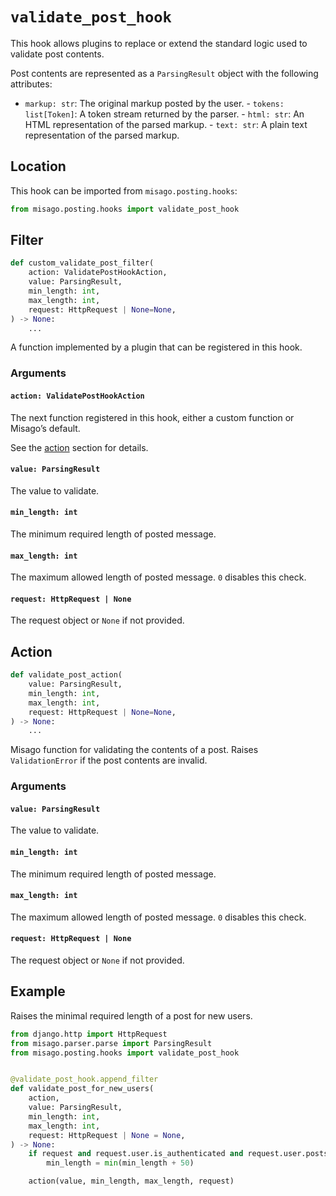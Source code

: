 # `validate_post_hook`

This hook allows plugins to replace or extend the standard logic used to validate post contents.

Post contents are represented as a `ParsingResult` object with the following attributes:

- `markup: str`: The original markup posted by the user. - `tokens: list[Token]`: A token stream returned by the parser. - `html: str`: An HTML representation of the parsed markup. - `text: str`: A plain text representation of the parsed markup.


## Location

This hook can be imported from `misago.posting.hooks`:

```python
from misago.posting.hooks import validate_post_hook
```


## Filter

```python
def custom_validate_post_filter(
    action: ValidatePostHookAction,
    value: ParsingResult,
    min_length: int,
    max_length: int,
    request: HttpRequest | None=None,
) -> None:
    ...
```

A function implemented by a plugin that can be registered in this hook.


### Arguments

#### `action: ValidatePostHookAction`

The next function registered in this hook, either a custom function or Misago’s default.

See the [action](#action) section for details.


#### `value: ParsingResult`

The value to validate.


#### `min_length: int`

The minimum required length of posted message.


#### `max_length: int`

The maximum allowed length of posted message. `0` disables this check.


#### `request: HttpRequest | None`

The request object or `None` if not provided.


## Action

```python
def validate_post_action(
    value: ParsingResult,
    min_length: int,
    max_length: int,
    request: HttpRequest | None=None,
) -> None:
    ...
```

Misago function for validating the contents of a post. Raises `ValidationError` if the post contents are invalid.


### Arguments

#### `value: ParsingResult`

The value to validate.


#### `min_length: int`

The minimum required length of posted message.


#### `max_length: int`

The maximum allowed length of posted message. `0` disables this check.


#### `request: HttpRequest | None`

The request object or `None` if not provided.


## Example

Raises the minimal required length of a post for new users.

```python
from django.http import HttpRequest
from misago.parser.parse import ParsingResult
from misago.posting.hooks import validate_post_hook


@validate_post_hook.append_filter
def validate_post_for_new_users(
    action,
    value: ParsingResult,
    min_length: int,
    max_length: int,
    request: HttpRequest | None = None,
) -> None:
    if request and request.user.is_authenticated and request.user.posts < 5:
        min_length = min(min_length + 50)

    action(value, min_length, max_length, request)
```